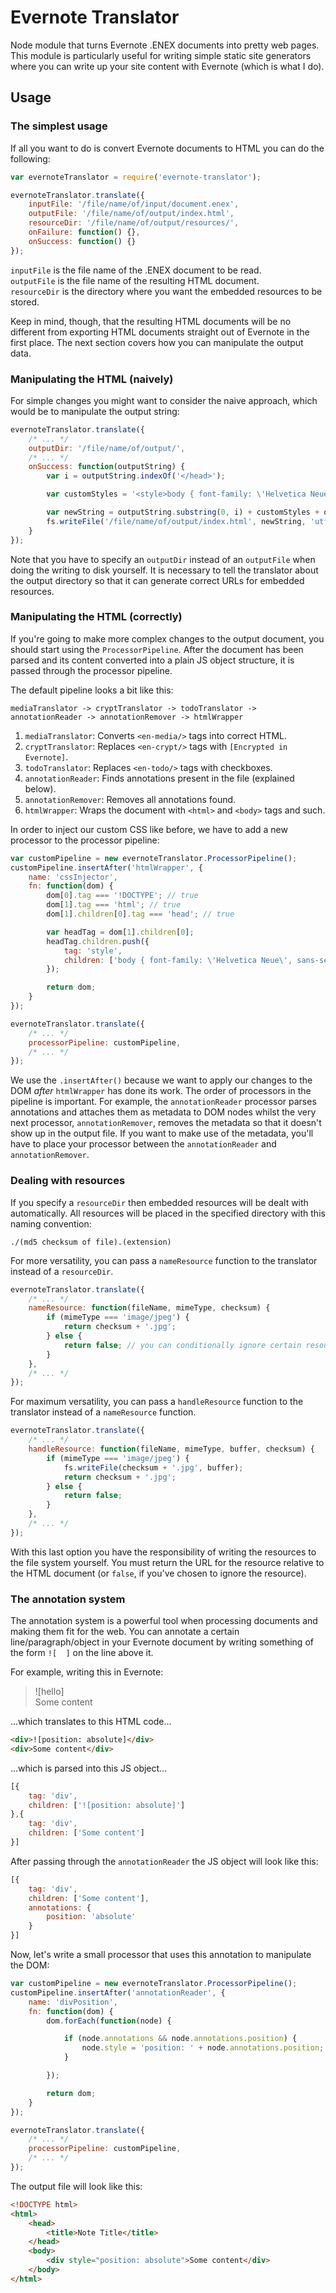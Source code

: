 Evernote Translator
===================

Node module that turns Evernote .ENEX documents into pretty web pages.
This module is particularly useful for writing simple static site
generators where you can write up your site content with Evernote
(which is what I do).

## Usage

### The simplest usage

If all you want to do is convert Evernote documents to HTML you can
do the following:

```javascript
var evernoteTranslator = require('evernote-translator');

evernoteTranslator.translate({
    inputFile: '/file/name/of/input/document.enex',
    outputFile: '/file/name/of/output/index.html',
    resourceDir: '/file/name/of/output/resources/',
    onFailure: function() {},
    onSuccess: function() {}
});
```

`inputFile` is the file name of the .ENEX document to be read.  
`outputFile` is the file name of the resulting HTML document.  
`resourceDir` is the directory where you want the embedded resources
to be stored.

Keep in mind, though, that the resulting HTML documents will be no
different from exporting HTML documents straight out of Evernote in
the first place. The next section covers how you can manipulate the
output data.

### Manipulating the HTML (naively)

For simple changes you might want to consider the naive approach,
which would be to manipulate the output string:

```javascript
evernoteTranslator.translate({
    /* ... */
    outputDir: '/file/name/of/output/',
    /* ... */
    onSuccess: function(outputString) {
        var i = outputString.indexOf('</head>');

        var customStyles = '<style>body { font-family: \'Helvetica Neue\', sans-serif; }</style>';

        var newString = outputString.substring(0, i) + customStyles + outputString.substring(i);
        fs.writeFile('/file/name/of/output/index.html', newString, 'utf8');
    }
});
```

Note that you have to specify an `outputDir` instead of an `outputFile`
when doing the writing to disk yourself. It is necessary to tell the
translator about the output directory so that it can generate correct
URLs for embedded resources.

### Manipulating the HTML (correctly)

If you're going to make more complex changes to the output document,
you should start using the `ProcessorPipeline`. After the document
has been parsed and its content converted into a plain JS object
structure, it is passed through the processor pipeline.

The default pipeline looks a bit like this:
```
mediaTranslator -> cryptTranslator -> todoTranslator -> annotationReader -> annotationRemover -> htmlWrapper
```


1. `mediaTranslator`: Converts `<en-media/>` tags into correct HTML.
2. `cryptTranslator`: Replaces `<en-crypt/>` tags with `[Encrypted in Evernote]`.
3. `todoTranslator`: Replaces `<en-todo/>` tags with checkboxes.
4. `annotationReader`: Finds annotations present in the file (explained below).
5. `annotationRemover`: Removes all annotations found.
4. `htmlWrapper`: Wraps the document with `<html>` and `<body>` tags and such.

In order to inject our custom CSS like before, we have to add a
new processor to the processor pipeline:

```javascript
var customPipeline = new evernoteTranslator.ProcessorPipeline();
customPipeline.insertAfter('htmlWrapper', {
    name: 'cssInjector',
    fn: function(dom) {
        dom[0].tag === '!DOCTYPE'; // true
        dom[1].tag === 'html'; // true
        dom[1].children[0].tag === 'head'; // true

        var headTag = dom[1].children[0];
        headTag.children.push({
            tag: 'style',
            children: ['body { font-family: \'Helvetica Neue\', sans-serif; }']
        });

        return dom;
    }
});

evernoteTranslator.translate({
    /* ... */
    processorPipeline: customPipeline,
    /* ... */
});
```

We use the `.insertAfter()` because we want to apply our changes to the DOM
*after* `htmlWrapper` has done its work. The order of processors in the pipeline
is important. For example, the `annotationReader` processor parses annotations
and attaches them as metadata to DOM nodes whilst the very next processor,
`annotationRemover`, removes the metadata so that it doesn't show up in the
output file. If you want to make use of the metadata, you'll have to place
your processor between the `annotationReader` and `annotationRemover`.

### Dealing with resources

If you specify a `resourceDir` then embedded resources will be dealt with
automatically. All resources will be placed in the specified directory with
this naming convention:

```
./(md5 checksum of file).(extension)
```

For more versatility, you can pass a `nameResource` function to the translator
instead of a `resourceDir`.

```javascript
evernoteTranslator.translate({
    /* ... */
    nameResource: function(fileName, mimeType, checksum) {
        if (mimeType === 'image/jpeg') {
            return checksum + '.jpg';
        } else {
            return false; // you can conditionally ignore certain resources
        }
    },
    /* ... */
});
```

For maximum versatility, you can pass a `handleResource` function to the translator
instead of a `nameResource` function.

```javascript
evernoteTranslator.translate({
    /* ... */
    handleResource: function(fileName, mimeType, buffer, checksum) {
        if (mimeType === 'image/jpeg') {
            fs.writeFile(checksum + '.jpg', buffer);
            return checksum + '.jpg';
        } else {
            return false;
        }
    },
    /* ... */
});
```

With this last option you have the responsibility of writing the resources
to the file system yourself. You must return the URL for the resource relative
to the HTML document (or `false`, if you've chosen to ignore the resource).

### The annotation system

The annotation system is a powerful tool when processing documents and making
them fit for the web. You can annotate a certain line/paragraph/object in your
Evernote document by writing something of the form `![  ]` on the line above it.

For example, writing this in Evernote:

> !\[hello\]  
> Some content

...which translates to this HTML code...

```html
<div>![position: absolute]</div>
<div>Some content</div>
```

...which is parsed into this JS object...

```javascript
[{
    tag: 'div',
    children: ['![position: absolute]']
},{
    tag: 'div',
    children: ['Some content']
}]
```

After passing through the `annotationReader` the JS object will look like
this:

```javascript
[{
    tag: 'div',
    children: ['Some content'],
    annotations: {
        position: 'absolute'
    }
}]
```

Now, let's write a small processor that uses this annotation to manipulate
the DOM:

```javascript
var customPipeline = new evernoteTranslator.ProcessorPipeline();
customPipeline.insertAfter('annotationReader', {
    name: 'divPosition',
    fn: function(dom) {
        dom.forEach(function(node) {

            if (node.annotations && node.annotations.position) {
                node.style = 'position: ' + node.annotations.position;
            }

        });

        return dom;
    }
});

evernoteTranslator.translate({
    /* ... */
    processorPipeline: customPipeline,
    /* ... */
});
```

The output file will look like this:

```html
<!DOCTYPE html>
<html>
    <head>
        <title>Note Title</title>
    </head>
    <body>
        <div style="position: absolute">Some content</div>
    </body>
</html>
```